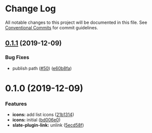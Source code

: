 # Change Log

All notable changes to this project will be documented in this file.
See [Conventional Commits](https://conventionalcommits.org) for commit guidelines.

## [0.1.1](https://github.com/React-Artibox/artibox/compare/v0.1.0...v0.1.1) (2019-12-09)

### Bug Fixes

- publish path ([#50](https://github.com/React-Artibox/artibox/issues/50)) ([e60b8fa](https://github.com/React-Artibox/artibox/commit/e60b8fa42e09fafbcb18f0763ae1fb7d39d65999))

# 0.1.0 (2019-12-09)

### Features

- **icons:** add list icons ([21b1314](https://github.com/React-Artibox/artibox/commit/21b1314ae12c1bb8384b336ad16bdfecb5f6937a))
- **icons:** initial ([bd006e0](https://github.com/React-Artibox/artibox/commit/bd006e0b9758c0d0ea63a1ece72f8a4f3ccd07c3))
- **slate-plugin-link:** unlink ([5ecd58f](https://github.com/React-Artibox/artibox/commit/5ecd58fa3a519e594fd76033aba348cc3f4f0379))
